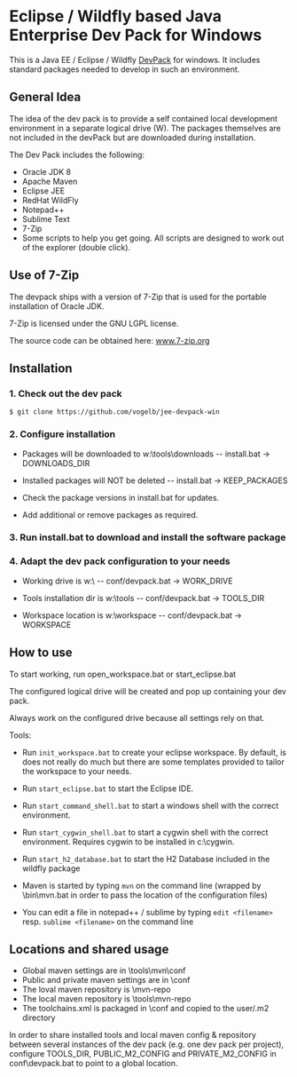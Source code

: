 # Eclipse / Wildfly based Java Enterprise Dev Pack for Windows

This is a Java EE / Eclipse / Wildfly [DevPack](http://blog.tknerr.de/blog/2014/10/09/devpack-philosophy-aka-works-on-your-machine/) for windows.
It includes standard packages needed to develop in such an environment.

## General Idea

The idea of the dev pack is to provide a self contained local development environment in a separate logical drive (W).
The packages themselves are not included in the devPack but are downloaded during installation.

The Dev Pack includes the following:
- Oracle JDK 8
- Apache Maven
- Eclipse JEE
- RedHat WildFly
- Notepad++
- Sublime Text
- 7-Zip
- Some scripts to help you get going. All scripts are designed to work out of the explorer (double click).

## Use of 7-Zip

The devpack ships with a version of 7-Zip that is used for the portable installation of Oracle JDK.

7-Zip is licensed under the GNU LGPL license.

The source code can be obtained here: www.7-zip.org

## Installation

### 1. Check out the dev pack

	$ git clone https://github.com/vogelb/jee-devpack-win
	
### 2. Configure installation
	
- Packages will be downloaded to w:\tools\downloads -- install.bat -> DOWNLOADS_DIR

- Installed packages will NOT be deleted            -- install.bat -> KEEP_PACKAGES

- Check the package versions in install.bat for updates.

- Add additional or remove packages as required.  

### 3. Run install.bat to download and install the software package

### 4. Adapt the dev pack configuration to your needs

- Working drive is w:\                              -- conf/devpack.bat -> WORK_DRIVE

- Tools installation dir is w:\tools                -- conf/devpack.bat -> TOOLS_DIR

- Workspace location is w:\workspace                -- conf/devpack.bat -> WORKSPACE


## How to use

To start working, run open_workspace.bat or start_eclipse.bat

The configured logical drive will be created and pop up containing your dev pack.

Always work on the configured drive because all settings rely on that.

Tools:

- Run `init_workspace.bat` to create your eclipse workspace. By default, is does not really do much but there are some templates provided to tailor the workspace to your needs.

- Run `start_eclipse.bat` to start the Eclipse IDE.

- Run `start_command_shell.bat` to start a windows shell with the correct environment.

- Run `start_cygwin_shell.bat` to start a cygwin shell with the correct environment. Requires cygwin to be installed in c:\cygwin.

- Run `start_h2_database.bat` to start the H2 Database included in the wildfly package

- Maven is started by typing `mvn` on the command line (wrapped by \bin\mvn.bat in order to pass the location of the configuration files)

- You can edit a file in notepad++ / sublime by typing `edit <filename>` resp. `sublime <filename>` on the command line


## Locations and shared usage

- Global maven settings are in \tools\mvn\conf
- Public and private maven settings are in \conf
- The loval maven repository is \mvn-repo
- The local maven repository is \tools\mvn-repo
- The toolchains.xml is packaged in \conf and copied to the user/.m2 directory

In order to share installed tools and local maven config & repository between several instances of the dev pack (e.g. one dev pack per project), configure TOOLS_DIR, PUBLIC_M2_CONFIG and PRIVATE_M2_CONFIG in conf\devpack.bat to point to a global location.

